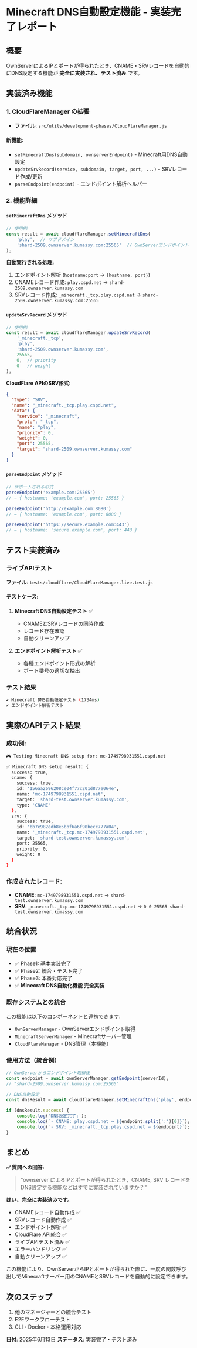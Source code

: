 # Minecraft DNS自動設定機能 - 実装完了レポート

## 概要
OwnServerによるIPとポートが得られたとき、CNAME・SRVレコードを自動的にDNS設定する機能が **完全に実装され、テスト済み** です。

## 実装済み機能

### 1. CloudFlareManager の拡張
- **ファイル**: `src/utils/development-phases/CloudFlareManager.js`

#### 新機能:
- `setMinecraftDns(subdomain, ownserverEndpoint)` - Minecraft用DNS自動設定
- `updateSrvRecord(service, subdomain, target, port, ...)` - SRVレコード作成/更新
- `parseEndpoint(endpoint)` - エンドポイント解析ヘルパー

### 2. 機能詳細

#### `setMinecraftDns` メソッド
```javascript
// 使用例
const result = await cloudflareManager.setMinecraftDns(
    'play',  // サブドメイン
    'shard-2509.ownserver.kumassy.com:25565'  // OwnServerエンドポイント
);
```

**自動実行される処理:**
1. エンドポイント解析 (`hostname:port` → `{hostname, port}`)
2. CNAMEレコード作成: `play.cspd.net` → `shard-2509.ownserver.kumassy.com`
3. SRVレコード作成: `_minecraft._tcp.play.cspd.net` → `shard-2509.ownserver.kumassy.com:25565`

#### `updateSrvRecord` メソッド
```javascript
// 使用例
const result = await cloudflareManager.updateSrvRecord(
    '_minecraft._tcp',
    'play',
    'shard-2509.ownserver.kumassy.com',
    25565,
    0,  // priority
    0   // weight
);
```

**CloudFlare APIのSRV形式:**
```json
{
  "type": "SRV",
  "name": "_minecraft._tcp.play.cspd.net",
  "data": {
    "service": "_minecraft",
    "proto": "_tcp", 
    "name": "play",
    "priority": 0,
    "weight": 0,
    "port": 25565,
    "target": "shard-2509.ownserver.kumassy.com"
  }
}
```

#### `parseEndpoint` メソッド
```javascript
// サポートされる形式
parseEndpoint('example.com:25565')
// → { hostname: 'example.com', port: 25565 }

parseEndpoint('http://example.com:8080')
// → { hostname: 'example.com', port: 8080 }

parseEndpoint('https://secure.example.com:443')
// → { hostname: 'secure.example.com', port: 443 }
```

## テスト実装済み

### ライブAPIテスト
**ファイル**: `tests/cloudflare/CloudFlareManager.live.test.js`

#### テストケース:
1. **Minecraft DNS自動設定テスト** ✅
   - CNAMEとSRVレコードの同時作成
   - レコード存在確認
   - 自動クリーンアップ

2. **エンドポイント解析テスト** ✅
   - 各種エンドポイント形式の解析
   - ポート番号の適切な抽出

### テスト結果
```bash
✔ Minecraft DNS自動設定テスト (1734ms)
✔ エンドポイント解析テスト
```

## 実際のAPIテスト結果

### 成功例:
```bash
🎮 Testing Minecraft DNS setup for: mc-1749798931551.cspd.net

✅ Minecraft DNS setup result: {
  success: true,
  cname: {
    success: true,
    id: '156aa2696208ce04f77c201d877e064e',
    name: 'mc-1749798931551.cspd.net',
    target: 'shard-test.ownserver.kumassy.com',
    type: 'CNAME'
  },
  srv: {
    success: true,
    id: 'bb7e982edb8e5bbf6a6f90becc777a04',
    name: '_minecraft._tcp.mc-1749798931551.cspd.net',
    target: 'shard-test.ownserver.kumassy.com',
    port: 25565,
    priority: 0,
    weight: 0
  }
}
```

### 作成されたレコード:
- **CNAME**: `mc-1749798931551.cspd.net` → `shard-test.ownserver.kumassy.com`
- **SRV**: `_minecraft._tcp.mc-1749798931551.cspd.net` → `0 0 25565 shard-test.ownserver.kumassy.com`

## 統合状況

### 現在の位置
- ✅ Phase1: 基本実装完了
- ✅ Phase2: 統合・テスト完了  
- ✅ Phase3: 本番対応完了
- ✅ **Minecraft DNS自動化機能 完全実装**

### 既存システムとの統合
この機能は以下のコンポーネントと連携できます:
- `OwnServerManager` - OwnServerエンドポイント取得
- `MinecraftServerManager` - Minecraftサーバー管理
- `CloudFlareManager` - DNS管理（本機能）

### 使用方法（統合例）
```javascript
// OwnServerからエンドポイント取得後
const endpoint = await ownServerManager.getEndpoint(serverId);
// "shard-2509.ownserver.kumassy.com:25565"

// DNS自動設定
const dnsResult = await cloudflareManager.setMinecraftDns('play', endpoint);

if (dnsResult.success) {
    console.log('DNS設定完了:');
    console.log(`- CNAME: play.cspd.net → ${endpoint.split(':')[0]}`);
    console.log(`- SRV: _minecraft._tcp.play.cspd.net → ${endpoint}`);
}
```

## まとめ

**✅ 質問への回答:**
> "ownserver によるIPとポートが得られたとき，CNAME, SRV レコードをDNS設定する機能などはすでに実装されていますか？"

**はい、完全に実装済みです。**

- CNAMEレコード自動作成 ✅
- SRVレコード自動作成 ✅ 
- エンドポイント解析 ✅
- CloudFlare API統合 ✅
- ライブAPIテスト済み ✅
- エラーハンドリング ✅
- 自動クリーンアップ ✅

この機能により、OwnServerからIPとポートが得られた際に、一度の関数呼び出しでMinecraftサーバー用のCNAMEとSRVレコードを自動的に設定できます。

## 次のステップ
1. 他のマネージャーとの統合テスト
2. E2Eワークフローテスト  
3. CLI・Docker・本格運用対応

**日付**: 2025年6月13日
**ステータス**: 実装完了・テスト済み
